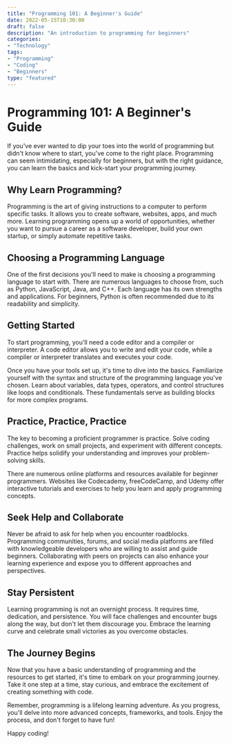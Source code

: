```yaml
---
title: "Programming 101: A Beginner's Guide"
date: 2022-05-15T10:30:00
draft: false
description: "An introduction to programming for beginners"
categories:
- "Technology"
tags:
- "Programming"
- "Coding"
- "Beginners"
type: "featured"
---
```


# Programming 101: A Beginner's Guide

If you've ever wanted to dip your toes into the world of programming but didn't know where to start, you've come to the right place. Programming can seem intimidating, especially for beginners, but with the right guidance, you can learn the basics and kick-start your programming journey.

## Why Learn Programming?

Programming is the art of giving instructions to a computer to perform specific tasks. It allows you to create software, websites, apps, and much more. Learning programming opens up a world of opportunities, whether you want to pursue a career as a software developer, build your own startup, or simply automate repetitive tasks.

## Choosing a Programming Language

One of the first decisions you'll need to make is choosing a programming language to start with. There are numerous languages to choose from, such as Python, JavaScript, Java, and C++. Each language has its own strengths and applications. For beginners, Python is often recommended due to its readability and simplicity.

## Getting Started

To start programming, you'll need a code editor and a compiler or interpreter. A code editor allows you to write and edit your code, while a compiler or interpreter translates and executes your code.

Once you have your tools set up, it's time to dive into the basics. Familiarize yourself with the syntax and structure of the programming language you've chosen. Learn about variables, data types, operators, and control structures like loops and conditionals. These fundamentals serve as building blocks for more complex programs.

## Practice, Practice, Practice

The key to becoming a proficient programmer is practice. Solve coding challenges, work on small projects, and experiment with different concepts. Practice helps solidify your understanding and improves your problem-solving skills.

There are numerous online platforms and resources available for beginner programmers. Websites like Codecademy, freeCodeCamp, and Udemy offer interactive tutorials and exercises to help you learn and apply programming concepts.

## Seek Help and Collaborate

Never be afraid to ask for help when you encounter roadblocks. Programming communities, forums, and social media platforms are filled with knowledgeable developers who are willing to assist and guide beginners. Collaborating with peers on projects can also enhance your learning experience and expose you to different approaches and perspectives.

## Stay Persistent

Learning programming is not an overnight process. It requires time, dedication, and persistence. You will face challenges and encounter bugs along the way, but don't let them discourage you. Embrace the learning curve and celebrate small victories as you overcome obstacles.

## The Journey Begins

Now that you have a basic understanding of programming and the resources to get started, it's time to embark on your programming journey. Take it one step at a time, stay curious, and embrace the excitement of creating something with code.

Remember, programming is a lifelong learning adventure. As you progress, you'll delve into more advanced concepts, frameworks, and tools. Enjoy the process, and don't forget to have fun!

Happy coding!
